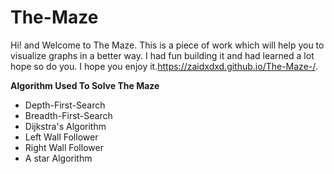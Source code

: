 # The-Maze

Hi! and Welcome to The Maze. This is a piece of work which will help you to visualize graphs in a better way. I had fun building it and had learned a lot hope so do you. I hope you enjoy it.https://zaidxdxd.github.io/The-Maze-/. 


**Algorithm Used To Solve The Maze**

- Depth-First-Search
- Breadth-First-Search
- Dijkstra's Algorithm
- Left Wall Follower
- Right Wall Follower
- A star Algorithm
  
